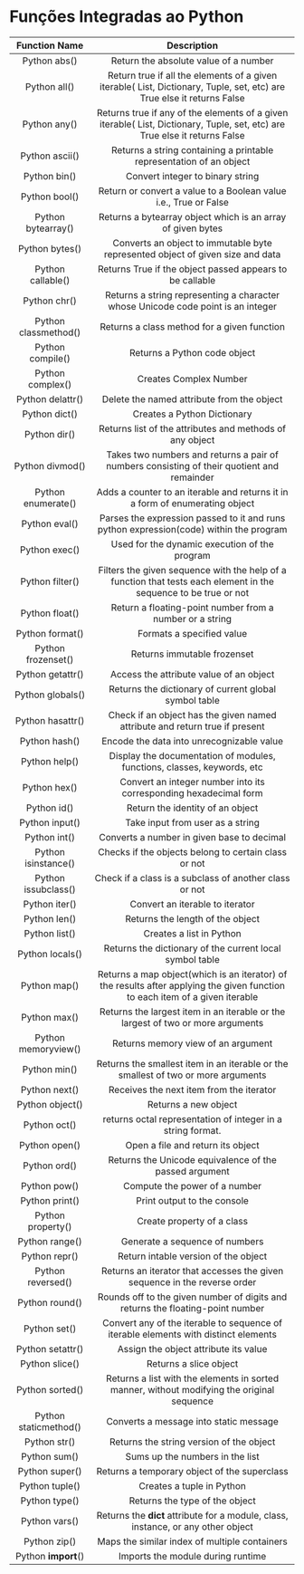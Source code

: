 # Funções Integradas ao Python


|     Function Name     |                                                          Description                                                         |
|:---------------------:|:----------------------------------------------------------------------------------------------------------------------------:|
| Python abs()          | Return the absolute value of a number                                                                                        |
| Python all()          | Return true if all the elements of a given iterable( List, Dictionary, Tuple, set, etc) are True else it returns False       |
| Python any()          |  Returns true if any of the elements of a given iterable( List, Dictionary, Tuple, set, etc) are True else it returns False  |
| Python ascii()        | Returns a string containing a printable representation of an object                                                          |
| Python bin()          | Convert integer to binary string                                                                                             |
| Python bool()         | Return or convert a value to a Boolean value i.e., True or False                                                             |
| Python bytearray()    | Returns a bytearray object which is an array of given bytes                                                                  |
| Python bytes()        | Converts an object to immutable byte represented object of given size and data                                               |
| Python callable()     | Returns True if the object passed appears to be callable                                                                     |
| Python chr()          | Returns a string representing a character whose Unicode code point is an integer                                             |
| Python classmethod()  | Returns a class method for a given function                                                                                  |
| Python compile()      | Returns a Python code object                                                                                                 |
| Python complex()      | Creates Complex Number                                                                                                       |
| Python delattr()      | Delete the named attribute from the object                                                                                   |
| Python dict()         | Creates a Python Dictionary                                                                                                  |
| Python dir()          | Returns list of the attributes and methods of any object                                                                     |
| Python divmod()       | Takes two numbers and returns a pair of numbers consisting of their quotient and remainder                                   |
| Python enumerate()    | Adds a counter to an iterable and returns it in a form of enumerating object                                                 |
| Python eval()         | Parses the expression passed to it and runs python expression(code) within the program                                       |
| Python exec()         | Used for the dynamic execution of the program                                                                                |
| Python filter()       | Filters the given sequence with the help of a function that tests each element in the sequence to be true or not             |
| Python float()        | Return a floating-point number from a number or a string                                                                     |
| Python format()       | Formats a specified value                                                                                                    |
| Python frozenset()    | Returns immutable frozenset                                                                                                  |
| Python getattr()      | Access the attribute value of an object                                                                                      |
| Python globals()      | Returns the dictionary of current global symbol table                                                                        |
| Python hasattr()      | Check if an object has the given named attribute and return true if present                                                  |
| Python hash()         | Encode the data into unrecognizable value                                                                                    |
| Python help()         | Display the documentation of modules, functions, classes, keywords, etc                                                      |
| Python hex()          | Convert an integer number into its corresponding hexadecimal form                                                            |
| Python id()           | Return the identity of an object                                                                                             |
| Python input()        | Take input from user as a string                                                                                             |
| Python int()          | Converts a number in given base to decimal                                                                                   |
| Python isinstance()   | Checks if the objects belong to certain class or not                                                                         |
| Python issubclass()   | Check if a class is a subclass of another class or not                                                                       |
| Python iter()         | Convert an iterable to iterator                                                                                              |
| Python len()          | Returns the length of the object                                                                                             |
| Python list()         | Creates a list in Python                                                                                                     |
| Python locals()       | Returns the dictionary of the current local symbol table                                                                     |
| Python map()          | Returns a map object(which is an iterator) of the results after applying the given function to each item of a given iterable |
| Python max()          | Returns the largest item in an iterable or the largest of two or more arguments                                              |
| Python memoryview()   | Returns memory view of an argument                                                                                           |
| Python min()          | Returns the smallest item in an iterable or the smallest of two or more arguments                                            |
| Python next()         | Receives the next item from the iterator                                                                                     |
| Python object()       | Returns a new object                                                                                                         |
| Python oct()          | returns octal representation of integer in a string format.                                                                  |
| Python open()         | Open a file and return its object                                                                                            |
| Python ord()          | Returns the Unicode equivalence of the passed argument                                                                       |
| Python pow()          | Compute the power of a number                                                                                                |
| Python print()        | Print output to the console                                                                                                  |
| Python property()     | Create property of a class                                                                                                   |
| Python range()        | Generate a sequence of numbers                                                                                               |
| Python repr()         | Return intable version of the object                                                                                         |
| Python reversed()     | Returns an iterator that accesses the given sequence in the reverse order                                                    |
| Python round()        | Rounds off to the given number of digits and returns the floating-point number                                               |
| Python set()          | Convert any of the iterable to sequence of iterable elements with distinct elements                                          |
| Python setattr()      | Assign the object attribute its value                                                                                        |
| Python slice()        | Returns a slice object                                                                                                       |
| Python sorted()       | Returns a list with the elements in sorted manner, without modifying the original sequence                                   |
| Python staticmethod() | Converts a message into static message                                                                                       |
| Python str()          | Returns the string version of the object                                                                                     |
| Python sum()          | Sums up the numbers in the list                                                                                              |
| Python super()        | Returns a temporary object of the superclass                                                                                 |
| Python tuple()        | Creates a tuple in Python                                                                                                    |
| Python type()         | Returns the type of the object                                                                                               |
| Python vars()         | Returns the __dict__ attribute for a module, class, instance, or any other object                                            |
| Python zip()          | Maps the similar index of multiple containers                                                                                |
| Python __import__()   | Imports the module during runtime                                                                                            |